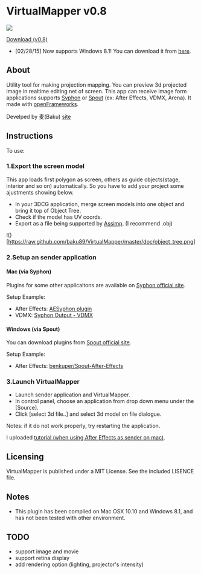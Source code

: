 # VirtualMapper v0.8

![](https://raw.github.com/baku89/VirtualMapper/master/doc/thumbnail.png)

[Download (v0.8)](https://github.com/baku89/VirtualMapper/releases/download/v0.8/VirtualMapper.v0.8.zip)

* [02/28/15] Now supports Windows 8.1! You can download it from [here](https://github.com/baku89/VirtualMapper/releases).

## About

Utility tool for making projection mapping. You can preview 3d projected image in realtime editing net of screen. This app can receive image form applications supports [Syphon](http://syphon.v002.info/) or [Spout](http://spout.zeal.co/) (ex: After Effects, VDMX, Arena). It made with [openFrameworks](http://openframeworks.cc/).

Develped by 麦(Baku) [site](http://baku89.com)

## Instructions

To use:

### 1.Export the screen model

This app loads first polygon as screen, others as guide objects(stage, interior and so on) automatically.
So you have to add your project some ajustments showing below.

* In your 3DCG application, merge screen models into one object and bring it top of Object Tree.
* Check if the model has UV coords.
* Export as a file being supported by [Assimp](https://github.com/assimp/assimp). (I recommend .obj)

!()[https://raw.github.com/baku89/VirtualMapper/master/doc/object_tree.png]

### 2.Setup an sender application

#### Mac (via Syphon)

Plugins for some other applicaitons are available on [Syphon official site](http://syphon.v002.info/).

Setup Example:

* After Effects: [AESyphon plugin](http://tobiasebsen.dk/experiments/aesyphon/)
* VDMX: [Syphon Output - VDMX](http://vdmx.vidvox.net/tutorials/syphon-output)

#### Windows (via Spout)

You can download plugins from [Spout official site](http://spout.zeal.co/).

Setup Example:

* After Effects: [benkuper/Spout-After-Effects](https://github.com/benkuper/Spout-AfterEffects)

### 3.Launch VirtualMapper

* Launch sender application and VirtualMapper.
* In control panel, choose an application from drop down menu under the [Source].
* Click [select 3d file..] and select 3d model on file dialogue.

Notes: if it do not work properly, try restarting the application.

I uploaded [tutorial (when using After Effects as sender on mac)](https://vimeo.com/117640423).

## Licensing

VirtualMapper is published under a MIT License. See the included LISENCE file.

## Notes

* This plugin has been complied on Mac OSX 10.10 and Windows 8.1, and has not been tested with other environment.

## TODO

* support image and movie
* support retina display
* add rendering option (lighting, projector's intensity)